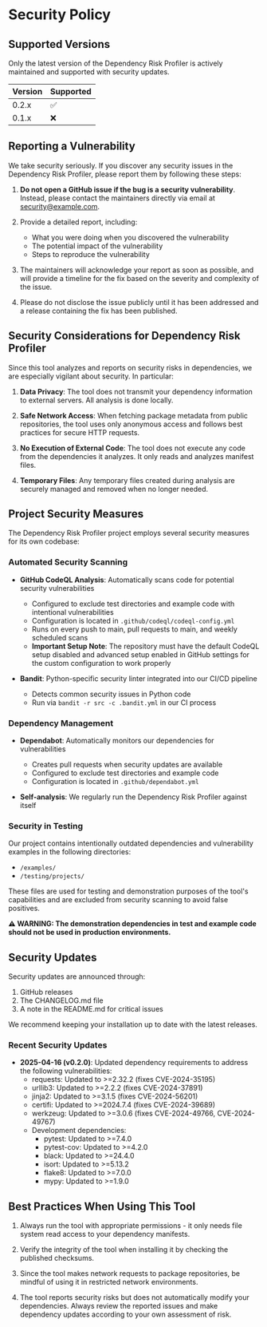 # Security Policy

## Supported Versions

Only the latest version of the Dependency Risk Profiler is actively maintained and supported with security updates.

| Version | Supported          |
| ------- | ------------------ |
| 0.2.x   | :white_check_mark: |
| 0.1.x   | :x:                |

## Reporting a Vulnerability

We take security seriously. If you discover any security issues in the Dependency Risk Profiler, please report them by following these steps:

1. **Do not open a GitHub issue if the bug is a security vulnerability**. Instead, please contact the maintainers directly via email at security@example.com.

2. Provide a detailed report, including:
   - What you were doing when you discovered the vulnerability
   - The potential impact of the vulnerability
   - Steps to reproduce the vulnerability

3. The maintainers will acknowledge your report as soon as possible, and will provide a timeline for the fix based on the severity and complexity of the issue.

4. Please do not disclose the issue publicly until it has been addressed and a release containing the fix has been published.

## Security Considerations for Dependency Risk Profiler

Since this tool analyzes and reports on security risks in dependencies, we are especially vigilant about security. In particular:

1. **Data Privacy**: The tool does not transmit your dependency information to external servers. All analysis is done locally.

2. **Safe Network Access**: When fetching package metadata from public repositories, the tool uses only anonymous access and follows best practices for secure HTTP requests.

3. **No Execution of External Code**: The tool does not execute any code from the dependencies it analyzes. It only reads and analyzes manifest files.

4. **Temporary Files**: Any temporary files created during analysis are securely managed and removed when no longer needed.

## Project Security Measures

The Dependency Risk Profiler project employs several security measures for its own codebase:

### Automated Security Scanning

- **GitHub CodeQL Analysis**: Automatically scans code for potential security vulnerabilities
  - Configured to exclude test directories and example code with intentional vulnerabilities
  - Configuration is located in `.github/codeql/codeql-config.yml`
  - Runs on every push to main, pull requests to main, and weekly scheduled scans
  - **Important Setup Note**: The repository must have the default CodeQL setup disabled and advanced setup enabled in GitHub settings for the custom configuration to work properly

- **Bandit**: Python-specific security linter integrated into our CI/CD pipeline
  - Detects common security issues in Python code
  - Run via `bandit -r src -c .bandit.yml` in our CI process

### Dependency Management

- **Dependabot**: Automatically monitors our dependencies for vulnerabilities
  - Creates pull requests when security updates are available
  - Configured to exclude test directories and example code
  - Configuration is located in `.github/dependabot.yml`
  
- **Self-analysis**: We regularly run the Dependency Risk Profiler against itself

### Security in Testing

Our project contains intentionally outdated dependencies and vulnerability examples in the following directories:
- `/examples/` 
- `/testing/projects/`

These files are used for testing and demonstration purposes of the tool's capabilities and are excluded from security scanning to avoid false positives.

**⚠️ WARNING: The demonstration dependencies in test and example code should not be used in production environments.**

## Security Updates

Security updates are announced through:

1. GitHub releases
2. The CHANGELOG.md file
3. A note in the README.md for critical issues

We recommend keeping your installation up to date with the latest releases.

### Recent Security Updates

- **2025-04-16 (v0.2.0)**: Updated dependency requirements to address the following vulnerabilities:
  - requests: Updated to >=2.32.2 (fixes CVE-2024-35195)
  - urllib3: Updated to >=2.2.2 (fixes CVE-2024-37891)
  - jinja2: Updated to >=3.1.5 (fixes CVE-2024-56201)
  - certifi: Updated to >=2024.7.4 (fixes CVE-2024-39689)
  - werkzeug: Updated to >=3.0.6 (fixes CVE-2024-49766, CVE-2024-49767)
  - Development dependencies:
    - pytest: Updated to >=7.4.0
    - pytest-cov: Updated to >=4.2.0
    - black: Updated to >=24.4.0
    - isort: Updated to >=5.13.2
    - flake8: Updated to >=7.0.0
    - mypy: Updated to >=1.9.0

## Best Practices When Using This Tool

1. Always run the tool with appropriate permissions - it only needs file system read access to your dependency manifests.

2. Verify the integrity of the tool when installing it by checking the published checksums.

3. Since the tool makes network requests to package repositories, be mindful of using it in restricted network environments.

4. The tool reports security risks but does not automatically modify your dependencies. Always review the reported issues and make dependency updates according to your own assessment of risk.